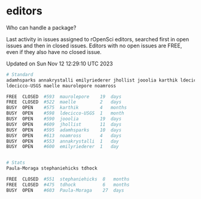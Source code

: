 # editors

Who can handle a package?

Last activity in issues assigned to rOpenSci editors, searched first in open
issues and then in closed issues. Editors with no open issues are FREE, even if
they also have no closed issue.


Updated on Sun Nov 12 12:29:10 UTC 2023

```bash
# Standard
adamhsparks annakrystalli emilyriederer jhollist jooolia karthik ldecicco
ldecicco-USGS maelle maurolepore noamross

FREE  CLOSED  #593  maurolepore    19  days
FREE  CLOSED  #522  maelle         2   days
BUSY  OPEN    #575  karthik        4   months
BUSY  OPEN    #598  ldecicco-USGS  1   month
BUSY  OPEN    #590  jooolia        19  days
BUSY  OPEN    #609  jhollist       11  days
BUSY  OPEN    #595  adamhsparks    10  days
BUSY  OPEN    #613  noamross       4   days
BUSY  OPEN    #553  annakrystalli  1   day
BUSY  OPEN    #600  emilyriederer  1   day


# Stats
Paula-Moraga stephaniehicks tdhock

FREE  CLOSED  #551  stephaniehicks  8   months
FREE  CLOSED  #475  tdhock          6   months
BUSY  OPEN    #603  Paula-Moraga    27  days
```
